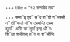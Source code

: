+++
title = "१२ सनादेव तव"

+++
सना᳓द् एव᳓ त᳓व रा᳓यो ग᳓भस्तौ  
न᳓ क्षी᳓यन्ते नो᳓प दस्यन्ति दस्म  
द्युमाँ᳓ असि क्र᳓तुमाँ इन्द्र धी᳓रः  
शि᳓क्षा शचीवस् त᳓व नः श᳓चीभिः